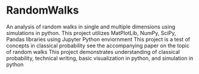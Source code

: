 # RandomWalks
An analysis of random walks in single and multiple dimensions using simulations in python. 
This project utilizes MatPlotLib, NumPy, SciPy, Pandas libraries using Jupyter Python enviornment
This project is a test of concepts in classical probability see the accompanying paper on the topic of random walks
This project demonstrates understanding of classical probability, technical writing, basic visualization in python, and simulation in python
